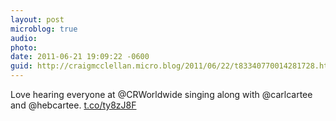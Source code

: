 ```yaml
---
layout: post
microblog: true
audio: 
photo: 
date: 2011-06-21 19:09:22 -0600
guid: http://craigmcclellan.micro.blog/2011/06/22/t83340770014281728.html
---
```

Love hearing everyone at @CRWorldwide singing along with @carlcartee and @hebcartee.  [t.co/ty8zJ8F](http://t.co/ty8zJ8F)
